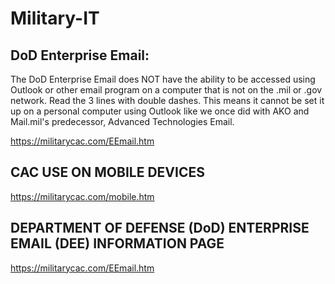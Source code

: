# Military-IT

## DoD Enterprise Email:  

The DoD Enterprise Email does NOT have the ability to be accessed using Outlook or other email program on a computer that is not on the .mil or .gov network.  Read the 3 lines with double dashes.  This means it cannot be set it up on a personal computer using Outlook like we once did with AKO and Mail.mil's predecessor, Advanced Technologies Email.

https://militarycac.com/EEmail.htm

## CAC USE ON MOBILE DEVICES

https://militarycac.com/mobile.htm

## DEPARTMENT OF DEFENSE (DoD) ENTERPRISE EMAIL (DEE) INFORMATION PAGE

https://militarycac.com/EEmail.htm

